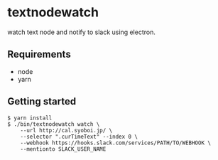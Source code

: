 # textnodewatch

watch text node and notify to slack using electron.

## Requirements

- node
- yarn

## Getting started

```
$ yarn install
$ ./bin/textnodewatch watch \
    --url http://cal.syoboi.jp/ \
    --selector ".curTimeText" --index 0 \
    --webhook https://hooks.slack.com/services/PATH/TO/WEBHOOK \
    --mentionto SLACK_USER_NAME
```
